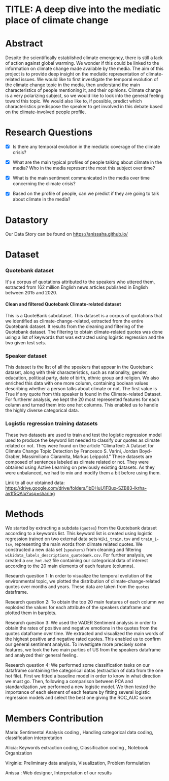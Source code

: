 # TITLE: A deep dive into the mediatic place of climate change

# Abstract 

Despite the scientifically established climate emergency, there is still a lack of action against global warming. We wonder if this could be linked to the information on climate change made available by the media. The aim of this project is to provide deep insight on the mediatic representation of climate-related issues. We would like to first investigate the temporal evolution of the climate change topic in the media, then understand the main characteristics of people mentioning it, and their opinions. Climate change is a very polarizing subject, so we would like to look into the general feeling toward this topic. We would also like to, if possible, predict which characteristics predispose the speaker to get involved in this debate based on the climate-involved people profile.

# Research Questions
 
- [x] Is there any temporal evolution in the mediatic coverage of the climate crisis? 
 
- [x] What are the main typical profiles of people talking about climate in the media? Who in the media represent the most this subject over time?   

- [x] What is the main sentiment communicated in the media over time concerning the climate crisis? 
 
- [x] Based on the profile of people, can we predict if they are going to talk about climate in the media?

# Datastory
Our Data Story can be found on https://anissaha.github.io/

# Dataset 

### Quotebank dataset 
It's a corpus of quotations attributed to the speakers who uttered them, extracted from 162 million English news articles published in English between 2015 and 2020. 

#### Clean and filtered Quotebank Climate-related dataset
This is a QuoteBank subdataset.
This dataset is a corpus of quotations that we identified as climate-change-related, extracted from the entire Quotebank dataset. It results from the cleaning and filtering of the Quotebank dataset. The filtering to obtain climate-related quotes was done using a list of keywords that was extracted using logistic regression and the two given test sets. 

### Speaker dataset
This dataset is the list of all the speakers that appear in the Quotebank dataset, along with their characteristics, such as nationality, gender, education, political party, date of birth, ethnic group and religion. We also enriched this data with one more column, containing boolean values describing whether a person talks about climate or not. The first value is True if any quote from this speaker is found in the Climate-related Dataset. For furtherer analysis, we kept the 20 most represented features for each column and turned them into one hot columns. This enabled us to handle the highly diverse categorical data.

### Logistic regression training datasets
These two datasets are used to train and test the logistic regression model used to produce the keyword list needed to classify our quotes as climate related or not. They were found on the article "ClimaText: A Dataset for Climate Change Topic Detection by Francesco S. Varini, Jordan Boyd-Graber, Massimiliano Ciaramita, Markus Leippold." These datasets are composed of sentences labeled as climate related or not. They were obtained using Active Learning on previously existing datasets. As they were unbalanced, we had to mix and modify them a bit before using them. 

Link to all our obtained data: https://drive.google.com/drive/folders/1bDHuU1FBux-SZB83-lkrha-av1f5QAlu?usp=sharing


# Methods

We started by extracting a subdata (`quotes`) from the Quotebank dataset according to a keywords list. This keyword list is created using logistic regression trained on two external data sets `Wiki_train.tsv` and `train_1-tsv`, representing the main words from climate related quotes. We constructed a new data set (`speakers`) from cleaning and filtering `wikidata_labels_descriptions_quotebank.csv`. For further analysis, we created a `one_hot.bz2` file containing our categorical data of interest according to the 20 main elements of each feature (columns). 

Research question 1: In order to visualize the temporal evolution of the environmental topic, we plotted the distribution of climate-change-related quotes over months and years. These data are taken from the `quotes` dataframe. 

Research question 2: To obtain the top 20 main features of each column we exploded the values for each attribute of the speakers dataframe and plotted them in barplots.

Research question 3: We used the VADER Sentiment analysis in order to obtain the rates of positive and negative emotions in the quotes from the quotes dataframe over time. We extracted and visualized the main words of the highest positive and negative rated quotes. This enabled us to confirm our general sentiment analysis. 
To investigate more precisely some features, we took the two main parties of US from the speakers dataframe and analyzed their general feeling. 

Research question 4: We performed some classification tasks on our dataframe containing the categorical datas (extraction of data from the one hot file). First we fitted a baseline model in order to know in what direction we must go. Then, following a comparison between PCA and standardization ,we performed a new logistic model. We then tested the importance of each element of each feature by fitting several logistic regression models and select the best one giving the ROC_AUC score.

# Members Contribution

Maria: Sentimental Analysis coding , Handling categorical data coding, classification interpretation 

Alicia: Keywords extraction coding, Classification coding , Notebook Organization

Virginie: Preliminary data analysis, Visualization, Problem formulation

Anissa : Web designer, Interpretation of our results
